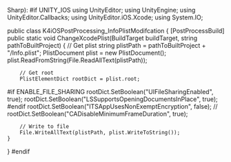Sharp):
#if UNITY_IOS
using UnityEditor;
using UnityEngine;
using UnityEditor.Callbacks;
using UnityEditor.iOS.Xcode;
using System.IO;
 
public class K4iOSPostProcessing_InfoPlistModifcation
{
    [PostProcessBuild]
    public static void ChangeXcodePlist(BuildTarget buildTarget, string pathToBuiltProject)
    {
        // Get plist
        string plistPath = pathToBuiltProject + "/Info.plist";
        PlistDocument plist = new PlistDocument();
        plist.ReadFromString(File.ReadAllText(plistPath));
 
        // Get root
        PlistElementDict rootDict = plist.root;
 
#if ENABLE_FILE_SHARING
        rootDict.SetBoolean("UIFileSharingEnabled", true);
        rootDict.SetBoolean("LSSupportsOpeningDocumentsInPlace", true);
#endif
        rootDict.SetBoolean("ITSAppUsesNonExemptEncryption", false);
        // rootDict.SetBoolean("CADisableMinimumFrameDuration", true);
 
        // Write to file
        File.WriteAllText(plistPath, plist.WriteToString());
    }
}
#endif 

